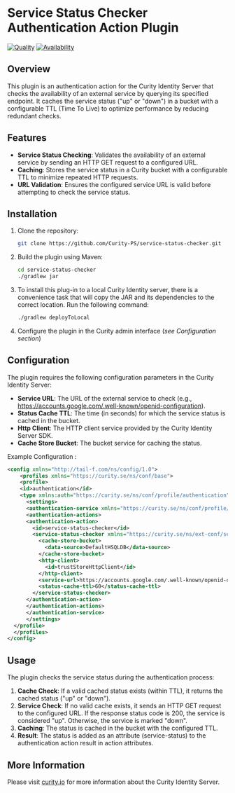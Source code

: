 # Service Status Checker Authentication Action Plugin
[![Quality](https://img.shields.io/badge/quality-demo-red)](https://curity.io/resources/code-examples/status/)
[![Availability](https://img.shields.io/badge/availability-source-blue)](https://curity.io/resources/code-examples/status/)

## Overview
This plugin is an authentication action for the Curity Identity Server that checks the availability of an external service by querying its specified endpoint. It caches the service status ("up" or "down") in a bucket with a configurable TTL (Time To Live) to optimize performance by reducing redundant checks.

## Features
- **Service Status Checking**: Validates the availability of an external service by sending an HTTP GET request to a configured URL.
- **Caching**: Stores the service status in a Curity bucket with a configurable TTL to minimize repeated HTTP requests.
- **URL Validation**: Ensures the configured service URL is valid before attempting to check the service status.

## Installation
1. Clone the repository:
   ```bash
   git clone https://github.com/Curity-PS/service-status-checker.git
   ```

2. Build the plugin using Maven:
    ```bash
    cd service-status-checker
    ./gradlew jar
    ```

3. To install this plug-in to a local Curity Identity server, there is a convenience task that will copy the JAR and its dependencies to the correct    location. Run the following command:
    ```bash
    ./gradlew deployToLocal
    ```

4. Configure the plugin in the Curity admin interface (_see Configuration section_)

## Configuration
The plugin requires the following configuration parameters in the Curity Identity Server:

- **Service URL**: The URL of the external service to check (e.g., https://accounts.google.com/.well-known/openid-configuration).
- **Status Cache TTL**: The time (in seconds) for which the service status is cached in the bucket.
- **Http Client**: The HTTP client service provided by the Curity Identity Server SDK.
- **Cache Store Bucket**: The bucket service for caching the status.


Example Configuration : 

```xml
<config xmlns="http://tail-f.com/ns/config/1.0">
    <profiles xmlns="https://curity.se/ns/conf/base">
    <profile>
    <id>authentication</id>
    <type xmlns:auth="https://curity.se/ns/conf/profile/authentication">auth:authentication-service</type>
      <settings>
      <authentication-service xmlns="https://curity.se/ns/conf/profile/authentication">
      <authentication-actions>
      <authentication-action>
        <id>service-status-checker</id>
        <service-status-checker xmlns="https://curity.se/ns/ext-conf/service-status-checker">
          <cache-store-bucket>
            <data-source>DefaultHSQLDB</data-source>
          </cache-store-bucket>
          <http-client>
            <id>trustStoreHttpClient</id>
          </http-client>
          <service-url>https://accounts.google.com/.well-known/openid-configuration</service-url>
          <status-cache-ttl>60</status-cache-ttl>
        </service-status-checker>
      </authentication-action>
      </authentication-actions>
      </authentication-service>
      </settings>
  </profile>
  </profiles>
</config>
```

## Usage
The plugin checks the service status during the authentication process:
 1. **Cache Check**: If a valid cached status exists (within TTL), it returns the cached status ("up" or "down").
 2. **Service Check**: If no valid cache exists, it sends an HTTP GET request to the configured URL. If the response status code is 200, the service is considered "up". Otherwise, the service is marked "down".
 3. **Caching**: The status is cached in the bucket with the configured TTL.
 4. **Result**: The status is added as an attribute (service-status) to the authentication action result in action attributes.

## More Information
Please visit [curity.io](https://curity.io) for more information about the Curity Identity Server.
